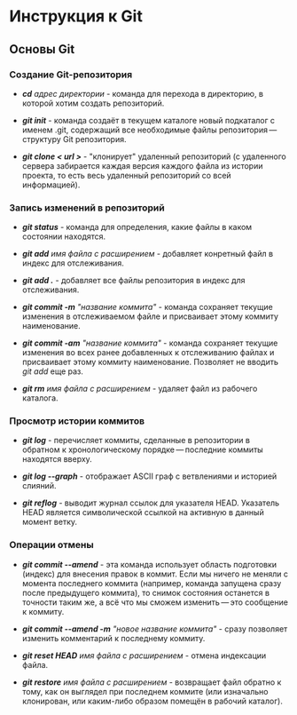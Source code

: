 # Инструкция к Git

## Основы Git

### Создание Git-репозитория

* ***cd*** *адрес директории* - команда для перехода в директорию, в которой хотим создать репозиторий.

* ***git init*** - команда создаёт в текущем каталоге новый подкаталог с именем .git, содержащий все необходимые файлы репозитория — структуру Git репозитория.

* ***git clone < url >*** - "клонирует" удаленный репозиторий (с удаленного сервера забирается каждая версия каждого файла из истории проекта, то есть весь удаленный репозиторий со всей информацией).

### Запись изменений в репозиторий

* ***git status*** - команда для определения, какие файлы в каком состоянии находятся.

* ***git add*** *имя файла с расширением* - добавляет конретный файл в индекс для отслеживания.

* ***git add .*** - добавляет все файлы репозитория в индекс для отслеживания.

* ***git commit -m*** *"название коммита"* - команда сохраняет текущие изменения в отслеживаемом файле и присваивает этому коммиту наименование.

* ***git commit -am*** *"название коммита"* - команда сохраняет текущие изменения во всех ранее добавленных к отслеживанию файлах и присваивает этому коммиту наименование. Позволяет не вводить *git add* еще раз.

* ***git rm*** *имя файла с расширением* - удаляет файл из рабочего каталога.

### Просмотр истории коммитов

* ***git log*** - перечисляет коммиты, сделанные в репозитории в обратном к хронологическому порядке — последние коммиты находятся вверху.

* ***git log --graph*** - отображает ASCII граф с ветвлениями и историей слияний.

* ***git reflog*** - выводит журнал ссылок для указателя HEAD. Указатель HEAD является символической ссылкой на активную в данный момент ветку.

### Операции отмены

* ***git commit --amend*** - эта команда использует область подготовки (индекс) для внесения правок в коммит. Если мы ничего не меняли с момента последнего коммита (например, команда запущена сразу после предыдущего коммита), то снимок состояния останется в точности таким же, а всё что мы сможем изменить — это сообщение к коммиту.

* ***git commit --amend -m*** *"новое название коммита"* - сразу позволяет изменить комментарий к последнему коммиту.

* ***git reset HEAD*** *имя файла с расширением* - отмена индексации файла.

* ***git restore*** *имя файла с расширением* - возвращает файл обратно к тому, как он выглядел при последнем коммите (или изначально клонирован, или каким-либо образом помещён в рабочий каталог).

